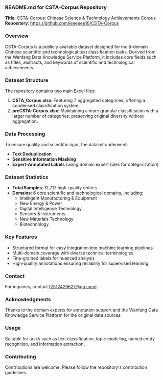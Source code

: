 ### README.md for CSTA-Corpus Repository

**Title**: CSTA-Corpus: Chinese Science & Technology Achievements Corpus  
**Repository**: https://github.com/leeeeee10/CSTA-Corpus  

### Overview
CSTA-Corpus is a publicly available dataset designed for multi-domain Chinese scientific and technological text classification tasks. Derived from the Wanfang Data Knowledge Service Platform, it includes core fields such as titles, abstracts, and keywords of scientific and technological achievements.  

### Dataset Structure
The repository contains two main Excel files:  
1. **CSTA_Corpus.xlsx**: Featuring 7 aggregated categories, offering a condensed classification system.  
2. **preCSTA-Corpus.xlsx**: Maintaining a more granular classification with a larger number of categories, preserving original diversity without aggregation.  

### Data Processing
To ensure quality and scientific rigor, the dataset underwent:  
- **Text Deduplication**  
- **Sensitive Information Masking**  
- **Expert-Annotated Labels** (using domain expert rules for categorization)  

### Dataset Statistics
- **Total Samples**: 12,717 high-quality entries  
- **Domains**: 6 core scientific and technological domains, including:  
  - Intelligent Manufacturing & Equipment  
  - New Energy & Power  
  - Digital Intelligence Technology  
  - Sensors & Instruments
  - New Materials Technology
  - Biotechnology

### Key Features
- Structured format for easy integration into machine learning pipelines  
- Multi-domain coverage with diverse technical terminologies  
- Fine-grained labels for nuanced analysis  
- High-quality annotations ensuring reliability for supervised learning  


### Contact
For inquiries, contact [2512429627@qq.com].  

### Acknowledgments
Thanks to the domain experts for annotation support and the Wanfang Data Knowledge Service Platform for the original data sources.  

### Usage
Suitable for tasks such as text classification, topic modeling, named entity recognition, and information extraction.  


### Contributing
Contributions are welcome. Please follow the repository's contribution guidelines.  

